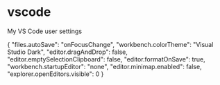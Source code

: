 # vscode
My VS Code user settings


{
    "files.autoSave": "onFocusChange",
    "workbench.colorTheme": "Visual Studio Dark",
    "editor.dragAndDrop": false,
    "editor.emptySelectionClipboard": false,
    "editor.formatOnSave": true,
    "workbench.startupEditor": "none",
    "editor.minimap.enabled": false,
    "explorer.openEditors.visible": 0
}
